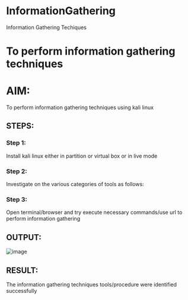 # InformationGathering
Information Gathering Techiques

# To perform information gathering techniques

# AIM:

To perform information gathering techniques using kali linux 

## STEPS:

### Step 1:

Install kali linux either in partition or virtual box or in live mode

### Step 2:

Investigate on the various categories of tools as follows:

### Step 3:
Open terminal/browser and try execute necessary commands/use url to perform information gathering


## OUTPUT:
![image](https://github.com/SABARI005/InformationGathering/assets/118660461/1e51d0ac-8709-48c9-9a51-8c2ea45bb71d)


## RESULT:
The information gathering techniques tools/procedure were  identified successfully
